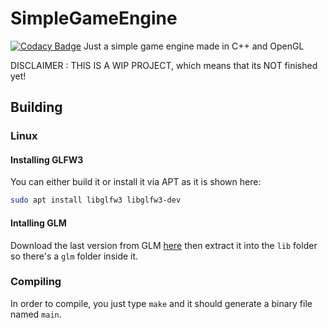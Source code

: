 # SimpleGameEngine
[![Codacy Badge](https://app.codacy.com/project/badge/Grade/43d567336363474da3830f0cd6d01728)](https://www.codacy.com/gh/marluxia95/SimpleGameEngine/dashboard?utm_source=github.com&amp;utm_medium=referral&amp;utm_content=marluxia95/SimpleGameEngine&amp;utm_campaign=Badge_Grade)
Just a simple game engine made in C++ and OpenGL

DISCLAIMER : THIS IS A WIP PROJECT, which means that its NOT finished yet!

## Building

### Linux

#### Installing GLFW3
You can either build it or install it via APT as it is shown here:
```bash 
sudo apt install libglfw3 libglfw3-dev
```

#### Intalling GLM

Download the last version from GLM  [here](https://github.com/g-truc/glm/tags) then extract it into the `lib` folder so there's a `glm` folder inside it.

### Compiling

In order to compile, you just type `make` and it should generate a binary file named `main`.




